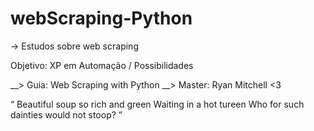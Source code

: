 # webScraping-Python
-> Estudos sobre web scraping

Objetivo: XP em Automação / Possibilidades

__> Guia: Web Scraping with Python
__> Master: Ryan Mitchell <3

<q>
  Beautiful soup so rich and green
  Waiting in a hot tureen
  Who for such dainties would not stoop?
</q>
